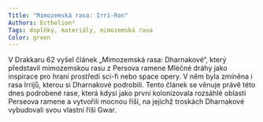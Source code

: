 ```yaml
---
Title: "Mimozemská rasa: Irri-Ron"
Authors: Ecthelion²
Tags: doplňky, materiály, mimozemská rasa
Color: green
---
```

V Drakkaru 62 vyšel článek „Mimozemská rasa:
Dharnakové“, který představil mimozemskou
rasu z Persova ramene Mléčné dráhy jako inspirace
pro hraní prostředí sci-fi nebo space opery.
V něm byla zmíněna i rasa Irrijů, kterou si Dharnakové
podrobili. Tento článek se věnuje právě
této dnes podrobené rase, která kdysi jako první
kolonizovala rozsáhlé oblasti Perseova ramene a
vytvořili mocnou říši, na jejíchž troskách Dharnakové
vybudovali svou vlastní říši Gwar.
